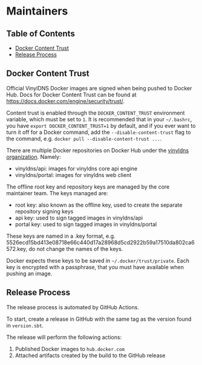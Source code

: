 # Maintainers

## Table of Contents

* [Docker Content Trust](#docker-content-trust)
* [Release Process](#release-process)

## Docker Content Trust

Official VinylDNS Docker images are signed when being pushed to Docker Hub. Docs for Docker Content Trust can be found
at <https://docs.docker.com/engine/security/trust/>.

Content trust is enabled through the `DOCKER_CONTENT_TRUST` environment variable, which must be set to `1`. It is
recommended that in your `~/.bashrc`, you have `export DOCKER_CONTENT_TRUST=1` by default, and if you ever want to turn
it off for a Docker command, add the `--disable-content-trust` flag to the command,
e.g. `docker pull --disable-content-trust ...`.

There are multiple Docker repositories on Docker Hub under
the [vinyldns organization](https://hub.docker.com/u/vinyldns/dashboard/). Namely:

* vinyldns/api: images for vinyldns core api engine
* vinyldns/portal: images for vinyldns web client

The offline root key and repository keys are managed by the core maintainer team. The keys managed are:

* root key: also known as the offline key, used to create the separate repository signing keys
* api key: used to sign tagged images in vinyldns/api
* portal key: used to sign tagged images in vinyldns/portal

These keys are named in a <hash>.key format, e.g. 5526ecd15bd413e08718e66c440d17a28968d5cd2922b59a17510da802ca6572.key,
do not change the names of the keys.

Docker expects these keys to be saved in `~/.docker/trust/private`. Each key is encrypted with a passphrase, that you
must have available when pushing an image.

## Release Process

The release process is automated by GitHub Actions.

To start, create a release in GitHub with the same tag as the version found in `version.sbt`.

The release will perform the following actions:

1. Published Docker images to `hub.docker.com`
2. Attached artifacts created by the build to the GitHub release
